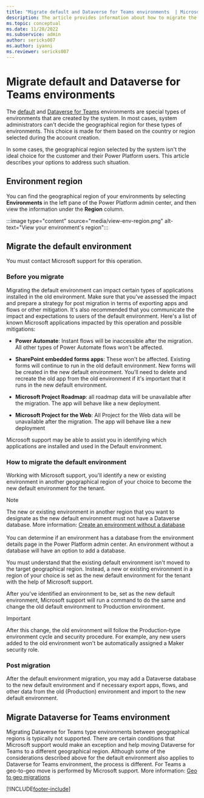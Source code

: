 ```yaml
---
title: "Migrate default and Dataverse for Teams environments  | MicrosoftDocs"
description: The article provides information about how to migrate the default environment within a tenant.
ms.topic: conceptual
ms.date: 11/28/2022
ms.subservice: admin
author: sericks007
ms.author: iyanni
ms.reviewer: sericks007
---
```


# Migrate default and Dataverse for Teams environments

The [default](environments-overview.md#the-default-environment) and [Dataverse for Teams](about-teams-environment.md) environments are special types of environments that are created by the system. In most cases, system administrators can't decide the geographical region for these types of environments. This choice is made for them based on the country or region selected during the account creation.

In some cases, the geographical region selected by the system isn't the ideal choice for the customer and their Power Platform users. This article describes your options to address such situation.

## Environment region

You can find the geographical region of your environments by selecting **Environments** in the left pane of the Power Platform admin center, and then view the information under the **Region** column.

:::image type="content" source="media/view-env-region.png" alt-text="View your environment's region":::

## Migrate the default environment

You must contact Microsoft support for this operation.

### Before you migrate

Migrating the default environment can impact certain types of applications installed in the old environment. Make sure that you've assessed the impact and prepare a strategy for post migration in terms of exporting apps and flows or other mitigation. It's also recommended that you communicate the impact and expectations to users of the default environment. Here's a list of known Microsoft applications impacted by this operation and possible mitigations:

- **Power Automate**: Instant flows will be inaccessible after the migration. All other types of Power Automate flows won't be affected.

- **SharePoint embedded forms apps**: These won't be affected. Existing forms will continue to run in the old default environment. New forms will be created in the new default environment. You'll need to delete and recreate the old app from the old environment if it's important that it runs in the new default environment.

- **Microsoft Project Roadmap**: all roadmap data will be unavailable after the migration. The app will behave like a new deployment.  

- **Microsoft Project for the Web**: All Project for the Web data will be unavailable after the migration. The app will behave like a new deployment

Microsoft support may be able to assist you in identifying which applications are installed and used in the Default environment.

### How to migrate the default environment

Working with Microsoft support, you'll identify a new or existing environment in another geographical region of your choice to become the new default environment for the tenant.

> [!NOTE]
> The new or existing environment in another region that you want to designate as the new default environment must not have a Dataverse database. More information: [Create an environment without a database](create-environment.md#create-an-environment-without-a-database)<br/><br/>You can determine if an environment has a database from the environment details page in the Power Platform admin center. An environment without a database will have an option to add a database.

You must understand that the existing default environment isn't moved to the target geographical region. Instead, a new or existing environment in a region of your choice is set as the new default environment for the tenant with the help of Microsoft support.

After you've identified an environment to be, set as the new default environment, Microsoft support will run a command to do the same and change the old default environment to Production environment.

> [!IMPORTANT]
> After this change, the old environment will follow the Production-type environment cycle and security procedure. For example, any new users added to the old environment won't be automatically assigned a Maker security role.

### Post migration

After the default environment migration, you may add a Dataverse database to the new default environment and if necessary export apps, flows, and other data from the old (Production) environment and import to the new default environment.

## Migrate Dataverse for Teams environment

Migrating Dataverse for Teams type environments between geographical regions is typically not supported. There are certain conditions that Microsoft support would make an exception and help moving Dataverse for Teams to a different geographical region. Although some of the considerations described above for the default environment also applies to Dataverse for Teams environment, the process is different. For Teams a geo-to-geo move is performed by Microsoft support. More information: [Geo to geo migrations](geo-to-geo-migrations.md)

[!INCLUDE[footer-include](../includes/footer-banner.md)]
